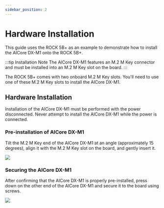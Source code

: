 ```yaml
---
sidebar_position: 2
---
```


# Hardware Installation

This guide uses the ROCK 5B+ as an example to demonstrate how to install the AICore DX-M1 onto the ROCK 5B+.

:::tip Installation Note
The AICore DX-M1 features an M.2 M Key connector and must be installed into an M.2 M Key slot on the board.
:::

The ROCK 5B+ comes with two onboard M.2 M Key slots. You'll need to use one of these M.2 M Key slots to install the AICore DX-M1.

## Hardware Installation

Installation of the AICore DX-M1 must be performed with the power disconnected. Never attempt to install the AICore DX-M1 while the power is connected.

### Pre-installation of AICore DX-M1

Tilt the M.2 M Key end of the AICore DX-M1 at an angle (approximately 15 degrees), align it with the M.2 M Key slot on the board, and gently insert it.

<div style={{textAlign: 'center'}}>
   <img src="/en/img/aicore-dx-m1/dx_m1_preinstall.webp" style={{width: '75%', maxWidth: '800px'}} />
</div>

### Securing the AICore DX-M1

After confirming that the AICore DX-M1 is properly pre-installed, press down on the other end of the AICore DX-M1 and secure it to the board using screws.

<div style={{textAlign: 'center'}}>
   <img src="/en/img/aicore-dx-m1/dx_m1_install.webp" style={{width: '75%', maxWidth: '800px'}} />
</div>
